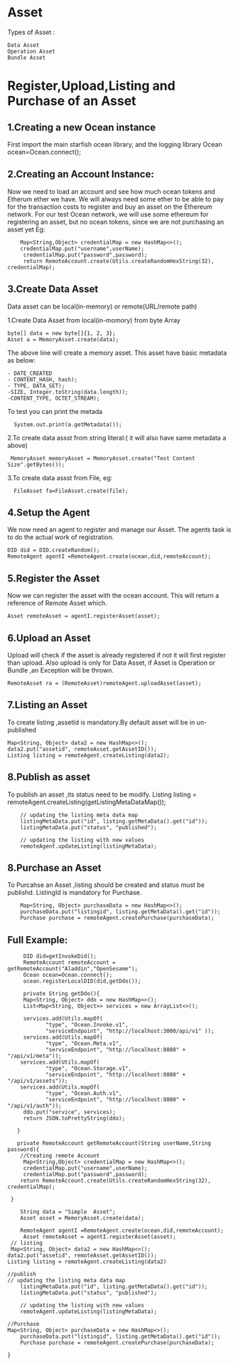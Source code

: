  Asset
============================

Types of Asset :

	Data Asset
	Operation Asset
	Bundle Asset
Register,Upload,Listing and Purchase of an Asset
================================================

1.Creating a new Ocean instance
-------------------------------
First import the main starfish ocean library, and the logging library
  Ocean ocean=Ocean.connect();

2.Creating  an Account Instance:
-------------------------------
Now we need to load an account and see how much ocean tokens and Etherum ether we have. We will always need some ether to be able to pay for the transaction costs to register and buy an asset on the Ethereum network. For our test Ocean network, we will use some ethereum for registering an asset, but no ocean tokens, since we are not purchasing an asset yet
	Eg:
        
        Map<String,Object> credentialMap = new HashMap<>();
        credentialMap.put("username",userName);
         credentialMap.put("password",password);
         return RemoteAccount.create(Utils.createRandomHexString(32), credentialMap);

3.Create Data Asset
-----------------
Data asset can be local(in-memory) or remote(URL/remote path)

 1.Create Data Asset from local(in-momory) from byte Array
 
    byte[] data = new byte[]{1, 2, 3};
    Asset a = MemoryAsset.create(data);
   
   The above line will create a memory asset. This asset have basic metadata as below:
   
    - DATE_CREATED
    - CONTENT_HASH, hash);
    - TYPE, DATA_SET);
    -SIZE, Integer.toString(data.length));
    -CONTENT_TYPE, OCTET_STREAM);
    
   To test you can print the metada
   
      System.out.print(a.getMetadata());

  2.To create data assst from string literal:( it will also have same metadata a above)
  
     MemoryAsset memoryAsset = MemoryAsset.create("Test Content Size".getBytes());

  3.To create data assst from File, eg:
  
      FileAsset fa=FileAsset.create(file);

4.Setup the Agent
-----------------
We now need an agent to register and manage our Asset. The agents 
task is to do the actual work of registration.

    DID did = DID.createRandom();
    RemoteAgent agentI =RemoteAgent.create(ocean,did,remoteAccount);


5.Register the Asset
------------------
Now we can register the asset with the ocean account. This will return
a reference of Remote Asset which.

	Asset remoteAsset = agentI.registerAsset(asset);
	
6.Upload an Asset
------------------
 Upload will check if the asset is already registered if not it will first register than upload.
 Also upload is only for Data Asset, if Asset is Operation or Bundle ,an Exception will be thrown.
        
	RemoteAsset ra = (RemoteAsset)remoteAgent.uploadAsset(asset);
7.Listing an Asset
------------------
To create listing ,assetId is mandatory.By default asset will be in un-published 

 	Map<String, Object> data2 = new HashMap<>();
 	data2.put("assetid", remoteAsset.getAssetID());
 	Listing listing = remoteAgent.createListing(data2);
	
8.Publish as asset
-------------------
To publish an asset ,its status need to be modify.
Listing listing = remoteAgent.createListing(getListingMetaDataMap());

        // updating the listing meta data map
        listingMetaData.put("id", listing.getMetaData().get("id"));
        listingMetaData.put("status", "published");

        // updating the listing with new values
        remoteAgent.updateListing(listingMetaData);
 8.Purchase an Asset
---------------------
To Purcahse an Asset ,listing should be created and status must be publishd.
ListingId is mandatory for Purchase.

        Map<String, Object> purchaseData = new HashMap<>();
        purchaseData.put("listingid", listing.getMetaData().get("id"));
        Purchase purchase = remoteAgent.createPurchase(purchaseData);
	
Full Example:
-------------------

         DID did=getInvokeDid();
         RemoteAccount remoteAccount = getRemoteAccount("Aladdin","OpenSesame");
         Ocean ocean=Ocean.connect();
         ocean.registerLocalDID(did,getDdo());

         private String getDdo(){
         Map<String, Object> ddo = new HashMap<>();
         List<Map<String, Object>> services = new ArrayList<>();

         services.add(Utils.mapOf(
                "type", "Ocean.Invoke.v1",
                "serviceEndpoint", "http://localhost:3000/api/v1" ));
         services.add(Utils.mapOf(
                "type", "Ocean.Meta.v1",
                "serviceEndpoint", "http://localhost:8080" + "/api/v1/meta"));
        services.add(Utils.mapOf(
                "type", "Ocean.Storage.v1",
                "serviceEndpoint", "http://localhost:8080" + "/api/v1/assets"));
        services.add(Utils.mapOf(
                "type", "Ocean.Auth.v1",
                "serviceEndpoint", "http://localhost:8080" + "/api/v1/auth"));
         ddo.put("service", services);
         return JSON.toPrettyString(ddo);

       }

       private RemoteAccount getRemoteAccount(String userName,String password){
        //Creating remote Account
         Map<String,Object> credentialMap = new HashMap<>();
         credentialMap.put("username",userName);
         credentialMap.put("password",password);
        return RemoteAccount.create(Utils.createRandomHexString(32), credentialMap);

     }

        String data = "Simple  Asset";
        Asset asset = MemoryAsset.create(data);

        RemoteAgent agentI =RemoteAgent.create(ocean,did,remoteAccount);
         Asset remoteAsset = agentI.registerAsset(asset);
	 // listing
	 Map<String, Object> data2 = new HashMap<>();
 	data2.put("assetid", remoteAsset.getAssetID());
 	Listing listing = remoteAgent.createListing(data2)
	
	//publish
	// updating the listing meta data map
        listingMetaData.put("id", listing.getMetaData().get("id"));
        listingMetaData.put("status", "published");

        // updating the listing with new values
        remoteAgent.updateListing(listingMetaData);
	
	//Purchase
	Map<String, Object> purchaseData = new HashMap<>();
        purchaseData.put("listingid", listing.getMetaData().get("id"));
        Purchase purchase = remoteAgent.createPurchase(purchaseData);
	
	}
	



